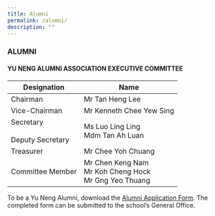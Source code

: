 ```yaml
---
title: Alumni
permalink: /alumni/
description: ""
---
```

### ALUMNI

#### YU NENG ALUMNI ASSOCIATION EXECUTIVE COMMITTEE

| Designation | Name |
|---|---|
| Chairman | Mr Tan Heng Lee |
| Vice-Chairman | Mr Kenneth Chee Yew Sing |
| Secretary<br><br>Deputy Secretary | Ms Luo Ling Ling<br>Mdm Tan Ah Luan |
| Treasurer | Mr Chee Yoh Chuang |
| Committee Member | Mr Chen Keng Nam<br>Mr Koh Cheng Hock<br>Mr Gng Yeo Thuang |

To be a Yu Neng Alumni, download the [Alumni Application Form](/files/YU_NENG_PRIMARY_SCHOOL_ALUMNI_ASSOCIATION_2015.pdf). The completed form can be submitted to the school’s General Office.